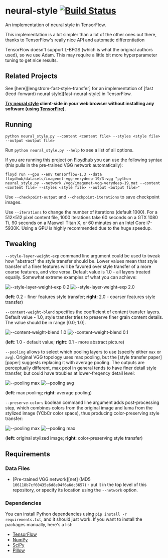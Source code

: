 # neural-style [![Build Status](https://github.com/anishathalye/neural-style/workflows/CI/badge.svg)](https://github.com/anishathalye/neural-style/actions?query=workflow%3ACI)

An implementation of neural style in TensorFlow.

This implementation is a lot simpler than a lot of the other ones out there,
thanks to TensorFlow's really nice API and automatic differentiation

TensorFlow doesn't support L-BFGS (which is what the original authors
used), so we use Adam. This may require a little bit more
hyperparameter tuning to get nice results.

## Related Projects

See [here][lengstrom-fast-style-transfer] for an implementation of [fast
(feed-forward) neural style][fast-neural-style] in TensorFlow.

**[Try neural style](https://tenso.rs/demos/fast-neural-style/) client-side in
your web browser without installing any software (using
[TensorFire](https://tenso.rs/)).**

## Running

`python neural_style.py --content <content file> --styles <style file> --output <output file>`

Run `python neural_style.py --help` to see a list of all options.

If you are running this project on [Floydhub](https://www.floydhub.com) you can use the following syntax (this pulls in the pre-trained VGG network automatically):

`floyd run --gpu --env tensorflow-1.3
--data  floydhub/datasets/imagenet-vgg-verydeep-19/3:vgg
"python neural_style.py --network /vgg/imagenet-vgg-verydeep-19.mat --content <content file> --styles <style file> --output <output file>"`


Use `--checkpoint-output` and `--checkpoint-iterations` to save checkpoint images.

Use `--iterations` to change the number of iterations (default 1000).  For a 512×512 pixel content file, 1000 iterations take 60 seconds on a GTX 1080 Ti, 90 seconds on a Maxwell Titan X, or 60 minutes on an Intel Core i7-5930K. Using a GPU is highly recommended due to the huge speedup.

## Tweaking

`--style-layer-weight-exp` command line argument could be used to tweak how "abstract"
the style transfer should be. Lower values mean that style transfer of a finer features
will be favored over style transfer of a more coarse features, and vice versa. Default
value is 1.0 - all layers treated equally. Somewhat extreme examples of what you can achieve:

![--style-layer-weight-exp 0.2](examples/tweaks/swe02.jpg)
![--style-layer-weight-exp 2.0](examples/tweaks/swe20.jpg)

(**left**: 0.2 - finer features style transfer; **right**: 2.0 - coarser features style transfer)

`--content-weight-blend` specifies the coefficient of content transfer layers. Default value -
1.0, style transfer tries to preserve finer grain content details. The value should be
in range [0.0; 1.0].

![--content-weight-blend 1.0](examples/tweaks/cwe10_default.jpg)
![--content-weight-blend 0.1](examples/tweaks/cwe01.jpg)

(**left**: 1.0 - default value; **right**: 0.1 - more abstract picture)

`--pooling` allows to select which pooling layers to use (specify either `max` or `avg`).
Original VGG topology uses max pooling, but the [style transfer paper][paper] suggests
replacing it with average pooling. The outputs are perceptually different, max pool in
general tends to have finer detail style transfer, but could have troubles at
lower-freqency detail level:

![--pooling max](examples/tweaks/swe14_pmax.jpg)
![--pooling avg](examples/tweaks/swe14_pavg.jpg)

(**left**: max pooling; **right**: average pooling)

`--preserve-colors` boolean command line argument adds post-processing step, which
combines colors from the original image and luma from the stylized image (YCbCr color
space), thus producing color-preserving style transfer:

![--pooling max](examples/tweaks/swe14_pmax.jpg)
![--pooling max](examples/tweaks/swe14_pmax_pcyuv.jpg)

(**left**: original stylized image; **right**: color-preserving style transfer)

## Requirements

### Data Files

* [Pre-trained VGG network][net] (MD5 `106118b7cf60435e6d8e04f6a6dc3657`) - put it in the top level of this repository, or specify its location using the `--network` option.

### Dependencies

You can install Python dependencies using `pip install -r requirements.txt`,
and it should just work. If you want to install the packages manually, here's a
list:

* [TensorFlow](https://www.tensorflow.org/versions/master/get_started/os_setup.html#download-and-setup)
* [NumPy](https://github.com/numpy/numpy/blob/master/INSTALL.rst.txt)
* [SciPy](https://github.com/scipy/scipy/blob/master/INSTALL.rst.txt)
* [Pillow](http://pillow.readthedocs.io/en/3.3.x/installation.html#installation)




